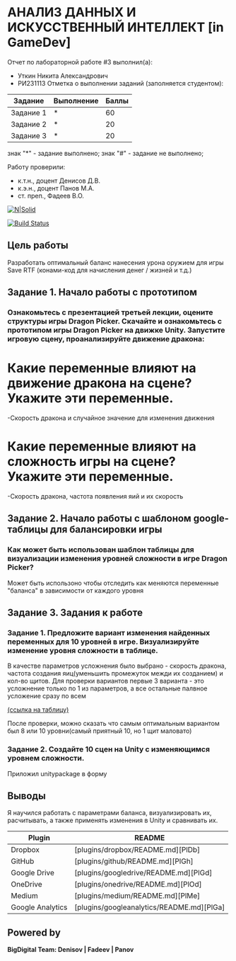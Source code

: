 # АНАЛИЗ ДАННЫХ И ИСКУССТВЕННЫЙ ИНТЕЛЛЕКТ [in GameDev]
Отчет по лабораторной работе #3 выполнил(а):
- Уткин Никита Александрович
- РИ231113
Отметка о выполнении заданий (заполняется студентом):

| Задание | Выполнение | Баллы |
| ------ | ------ | ------ |
| Задание 1 | * | 60 |
| Задание 2 | * | 20 |
| Задание 3 | * | 20 |

знак "*" - задание выполнено; знак "#" - задание не выполнено;

Работу проверили:
- к.т.н., доцент Денисов Д.В.
- к.э.н., доцент Панов М.А.
- ст. преп., Фадеев В.О.

[![N|Solid](https://cldup.com/dTxpPi9lDf.thumb.png)](https://nodesource.com/products/nsolid)

[![Build Status](https://travis-ci.org/joemccann/dillinger.svg?branch=master)](https://travis-ci.org/joemccann/dillinger)

## Цель работы
Разработать оптимальный баланс нанесения урона оружием для игры Save RTF (конами-код для начисления денег / жизней и т.д.)

## Задание 1. Начало работы с прототипом
### Ознакомьтесь с презентацией третьей лекции, оцените структуры игры Dragon Picker. Скачайте и ознакомьтесь с прототипом игры Dragon Picker на движке Unity. Запустите игровую сцену, проанализируйте движение дракона:

# Какие переменные влияют на движение дракона на сцене? Укажите эти переменные.
-Скорость дракона и случайное значение для изменения движения
# Какие переменные влияют на сложность игры на сцене? Укажите эти переменные.
-Скорость дракона, частота появления яий и их скорость

## Задание 2. Начало работы с шаблоном google-таблицы для балансировки игры
### Как может быть использован шаблон таблицы для визуализации изменения уровней сложности в игре Dragon Picker?
Может быть использоно чтобы отследить как меняются переменные "баланса" в зависимости от каждого уровня

## Задание 3. Задания к работе
### Задание 1. Предложите вариант изменения найденных переменных для 10 уровней в игре. Визуализируйте изменение уровня сложности в таблице. 
В качестве параметров усложнения было выбрано - скорость дракона, частота создания яиц(уменьшить промежуток межди их созданием) и кол-во щитов. Для проверки вариантов первые 3 варианта - это усложнение только по 1 из параметров, а все остальные палвное усложение сразу по всем

[(ссылка на таблицу)](https://docs.google.com/spreadsheets/d/16AX-HqlI6OAN4arEQZ_SKQ5ygpzQcHPkrLtao4_j8Qk/edit?gid=0#gid=0)


После проверки, можно сказать что самым оптимальным вариантом был 8 или 10 уровни(самый приятный 10, но 1 щит маловато)
### Задание 2. Создайте 10 сцен на Unity с изменяющимся уровнем сложности.
  Приложил unitypackage в форму
## Выводы

Я научился работать с параметрами баланса, визуализировать их, расчитывать, а также применять изменения в Unity и сравнивать их.

| Plugin | README |
| ------ | ------ |
| Dropbox | [plugins/dropbox/README.md][PlDb] |
| GitHub | [plugins/github/README.md][PlGh] |
| Google Drive | [plugins/googledrive/README.md][PlGd] |
| OneDrive | [plugins/onedrive/README.md][PlOd] |
| Medium | [plugins/medium/README.md][PlMe] |
| Google Analytics | [plugins/googleanalytics/README.md][PlGa] |

## Powered by

**BigDigital Team: Denisov | Fadeev | Panov**
